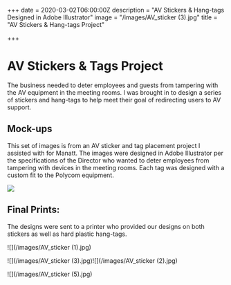 +++
date = 2020-03-02T06:00:00Z
description = "AV Stickers & Hang-tags Designed in Adobe Illustrator"
image = "/images/AV_sticker (3).jpg"
title = "AV Stickers & Hang-tags Project"

+++
# AV Stickers & Tags Project

The business needed to deter employees and guests from tampering with the AV equipment in the meeting rooms. I was brought in to design a series of stickers and hang-tags to help meet their goal of redirecting users to AV support.

## Mock-ups

This set of images is from an AV sticker and tag placement project I assisted with for Manatt. The images were designed in Adobe Illustrator per the specifications of the Director who wanted to deter employees from tampering with devices in the meeting rooms. Each tag was designed with a custom fit to the Polycom equipment.

![](/images/Cable-Hang-Tags.jpg)

## Final Prints:

The designs were sent to a printer who provided our designs on both stickers as well as hard plastic hang-tags.

 ![](/images/AV_sticker (1).jpg)

![](/images/AV_sticker (3).jpg)![](/images/AV_sticker (2).jpg)

![](/images/AV_sticker (5).jpg)